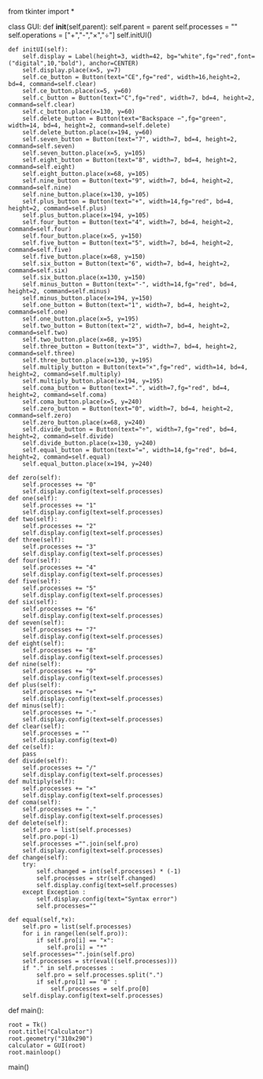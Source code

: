 from  tkinter import *


class GUI:
    def __init__(self,parent):
        self.parent = parent
        self.processes = ""
        self.operations = ["+","-","×","÷"]
        self.initUI()
        

    def initUI(self):
        self.display = Label(height=3, width=42, bg="white",fg="red",font=("digital",10,"bold"), anchor=CENTER)
        self.display.place(x=5, y=7)
        self.ce_button = Button(text="CE",fg="red", width=16,height=2, bd=4, command=self.clear)
        self.ce_button.place(x=5, y=60)
        self.c_button = Button(text="C",fg="red", width=7, bd=4, height=2, command=self.clear)
        self.c_button.place(x=130, y=60)
        self.delete_button = Button(text="Backspace ⇽",fg="green", width=14, bd=4, height=2, command=self.delete)
        self.delete_button.place(x=194, y=60)
        self.seven_button = Button(text="7", width=7, bd=4, height=2, command=self.seven)
        self.seven_button.place(x=5, y=105)
        self.eight_button = Button(text="8", width=7, bd=4, height=2, command=self.eight)
        self.eight_button.place(x=68, y=105)
        self.nine_button = Button(text="9", width=7, bd=4, height=2, command=self.nine)
        self.nine_button.place(x=130, y=105)
        self.plus_button = Button(text="+", width=14,fg="red", bd=4, height=2, command=self.plus)
        self.plus_button.place(x=194, y=105)
        self.four_button = Button(text="4", width=7, bd=4, height=2, command=self.four)
        self.four_button.place(x=5, y=150)
        self.five_button = Button(text="5", width=7, bd=4, height=2, command=self.five)
        self.five_button.place(x=68, y=150)
        self.six_button = Button(text="6", width=7, bd=4, height=2, command=self.six)
        self.six_button.place(x=130, y=150)
        self.minus_button = Button(text="-", width=14,fg="red", bd=4, height=2, command=self.minus)
        self.minus_button.place(x=194, y=150)
        self.one_button = Button(text="1", width=7, bd=4, height=2, command=self.one)
        self.one_button.place(x=5, y=195)
        self.two_button = Button(text="2", width=7, bd=4, height=2, command=self.two)
        self.two_button.place(x=68, y=195)
        self.three_button = Button(text="3", width=7, bd=4, height=2, command=self.three)
        self.three_button.place(x=130, y=195)
        self.multiply_button = Button(text="×",fg="red", width=14, bd=4, height=2, command=self.multiply)
        self.multiply_button.place(x=194, y=195)
        self.coma_button = Button(text=".", width=7,fg="red", bd=4, height=2, command=self.coma)
        self.coma_button.place(x=5, y=240)
        self.zero_button = Button(text="0", width=7, bd=4, height=2, command=self.zero)
        self.zero_button.place(x=68, y=240)
        self.divide_button = Button(text="÷", width=7,fg="red", bd=4, height=2, command=self.divide)
        self.divide_button.place(x=130, y=240)
        self.equal_button = Button(text="=", width=14,fg="red", bd=4, height=2, command=self.equal)
        self.equal_button.place(x=194, y=240)
        
    def zero(self):
        self.processes += "0"
        self.display.config(text=self.processes)
    def one(self):
        self.processes += "1"
        self.display.config(text=self.processes)
    def two(self):
        self.processes += "2"
        self.display.config(text=self.processes)
    def three(self):
        self.processes += "3"
        self.display.config(text=self.processes)
    def four(self):
        self.processes += "4"
        self.display.config(text=self.processes)
    def five(self):
        self.processes += "5"
        self.display.config(text=self.processes)
    def six(self):
        self.processes += "6"
        self.display.config(text=self.processes)
    def seven(self):
        self.processes += "7"
        self.display.config(text=self.processes)
    def eight(self):
        self.processes += "8"
        self.display.config(text=self.processes)
    def nine(self):
        self.processes += "9"
        self.display.config(text=self.processes)
    def plus(self):
        self.processes += "+"
        self.display.config(text=self.processes)
    def minus(self):
        self.processes += "-"
        self.display.config(text=self.processes)
    def clear(self):
        self.processes = ""
        self.display.config(text=0)
    def ce(self):
        pass
    def divide(self):
        self.processes += "/"
        self.display.config(text=self.processes)
    def multiply(self):
        self.processes += "×"
        self.display.config(text=self.processes)
    def coma(self):
        self.processes += "."
        self.display.config(text=self.processes)
    def delete(self):
        self.pro = list(self.processes)
        self.pro.pop(-1)
        self.processes ="".join(self.pro)
        self.display.config(text=self.processes)
    def change(self):
        try:
            self.changed = int(self.processes) * (-1)
            self.processes = str(self.changed)
            self.display.config(text=self.processes)
        except Exception :
            self.display.config(text="Syntax error")
            self.processes=""
            
    def equal(self,*x):
        self.pro = list(self.processes)
        for i in range(len(self.pro)):
            if self.pro[i] == "×":
               self.pro[i] = "*"
        self.processes="".join(self.pro)
        self.processes = str(eval((self.processes)))
        if "." in self.processes :
            self.pro = self.processes.split(".")
            if self.pro[1] == "0" :
                self.processes = self.pro[0]
        self.display.config(text=self.processes) 
    
               
def main():

    root = Tk()
    root.title("Calculator")
    root.geometry("310x290")
    calculator = GUI(root)
    root.mainloop()
main()
